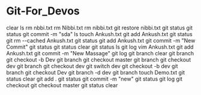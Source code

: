 # Git-For_Devos
clear
ls
rm nbbi.txt
rm Nibbi.txt
rm nibbi.txt
git restore nibbi.txt
git status
git status
git commit -m "sda"
ls
touch Ankush.txt
git add Ankush.txt
git status
git rm --cached Ankush.txt
git status
git add Ankush.txt
git commit -m "New Commit"
git status
git status
clear
git status
ls
git log
vim Ankush.txt
git add Ankush.txt
git commit -m "New Massage"
git log
git branch
clear
git branch
git checkout -b Dev
git branch
git checkout master
git branch
git checkout dev
git branch
git checkout dev
git switch dev
git checkout -b dev
git branch
git checkout Dev
git branch -d dev
git branch
touch Demo.txt
git status
clear
git add .
git status
git commit -m "new"
git status
git log
git checkout
git checkout master
git status
clear
